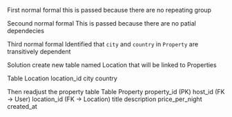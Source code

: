 
First normal formal
this is passed because there are no repeating group


Secound normal formal
This is passed because there are no patial dependecies


Third normal formal
Identified that `city` and `country` in `Property` are transitively dependent

Solution
create new table named Location that will be linked to Properties

Table
Location
location_id
city
country

Then readjust the property table
Table
Property
property_id (PK)
host_id (FK → User)
location_id (FK → Location)
title
description
price_per_night
created_at
